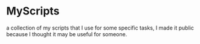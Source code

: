 # MyScripts
a collection of my scripts that I use for some specific tasks, I made it public because I thought it may be useful for someone.
